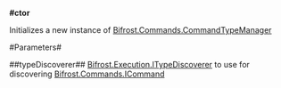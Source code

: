 **#ctor**

Initializes a new instance of [Bifrost.Commands.CommandTypeManager](Bifrost.Commands.CommandTypeManager)

#Parameters#


##typeDiscoverer##
[Bifrost.Execution.ITypeDiscoverer](Bifrost.Execution.ITypeDiscoverer) to use for discovering [Bifrost.Commands.ICommand](Bifrost.Commands.ICommand)
